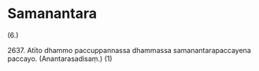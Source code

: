 

# Samanantara






(6.)

2637\. Atīto dhammo paccuppannassa dhammassa samanantarapaccayena paccayo. (Anantarasadisaṃ.) (1)



